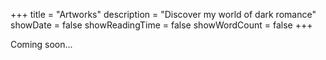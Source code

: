 +++
title = "Artworks"
description = "Discover my world of dark romance"
showDate = false
showReadingTime = false
showWordCount = false
+++



Coming soon...

